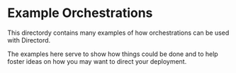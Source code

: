 # Example Orchestrations

This directordy contains many examples of how orchestrations can be used with
Directord.

The examples here serve to show how things could be done and to help foster
ideas on how you may want to direct your deployment.
